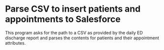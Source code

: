 # Parse CSV to insert patients and appointments to Salesforce

This program asks for the path to a CSV as provided by the daily ED discharge report and parses the contents for patients and their appointment attributes.
